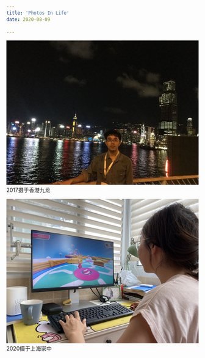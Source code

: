 ```yaml
---
title: 'Photos In Life'
date: 2020-08-09

---
```


![](../images/photo2.jpg)  
    2017摄于香港九龙

![](../images/photo1.jpg)  
    2020摄于上海家中




